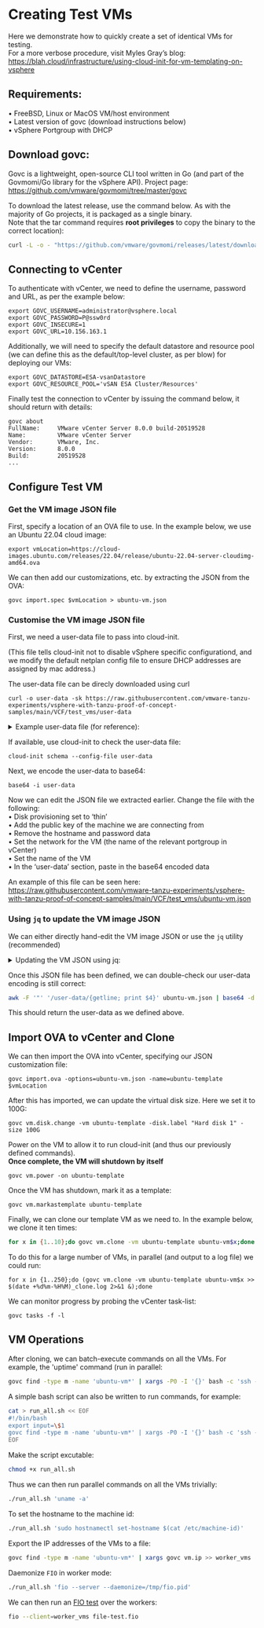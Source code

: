 # Creating Test VMs
Here we demonstrate how to quickly create a set of identical VMs for testing.<br>
For a more verbose procedure, visit Myles Gray’s blog: 
https://blah.cloud/infrastructure/using-cloud-init-for-vm-templating-on-vsphere

## Requirements:
•	FreeBSD, Linux or MacOS VM/host environment<br>
•	Latest version of govc (download instructions below) <br>
•	vSphere Portgroup with DHCP

## Download govc:
Govc is a lightweight, open-source CLI tool written in Go (and part of the Govmomi/Go library for the vSphere API). Project page: https://github.com/vmware/govmomi/tree/master/govc<br>

To download the latest release, use the command below. As with the majority of Go projects, it is packaged as a single binary.<br>
Note that the tar command requires **root privileges** to copy the binary to the correct location):

```bash 
curl -L -o - "https://github.com/vmware/govmomi/releases/latest/download/govc_$(uname -s)_$(uname -m).tar.gz" | tar -C /usr/local/bin -xvzf - govc
```

## Connecting to vCenter
To authenticate with vCenter, we need to define the username, password and URL, as per the example below:
``` 
export GOVC_USERNAME=administrator@vsphere.local 
export GOVC_PASSWORD=P@ssw0rd
export GOVC_INSECURE=1
export GOVC_URL=10.156.163.1 
```

Additionally, we will need to specify the default datastore and resource pool (we can define this as the default/top-level cluster, as per blow) for deploying our VMs:
```
export GOVC_DATASTORE=ESA-vsanDatastore
export GOVC_RESOURCE_POOL='vSAN ESA Cluster/Resources'
```

Finally test the connection to vCenter by issuing the command below, it should return with details:
```
govc about
FullName:     VMware vCenter Server 8.0.0 build-20519528
Name:         VMware vCenter Server
Vendor:       VMware, Inc.
Version:      8.0.0
Build:        20519528
...
```


## Configure Test VM

### Get the VM image JSON file
First, specify a location of an OVA file to use. In the example below, we use an Ubuntu 22.04 cloud image:

```
export vmLocation=https://cloud-images.ubuntu.com/releases/22.04/release/ubuntu-22.04-server-cloudimg-amd64.ova
```


We can then add our customizations, etc. by extracting the JSON from the OVA:

```
govc import.spec $vmLocation > ubuntu-vm.json
```

### Customise the VM image JSON file

First, we need a user-data file to pass into cloud-init.

(This file tells cloud-init not to disable vSphere specific configurationd, and we modify the default netplan config file to ensure DHCP addresses are assigned by mac address.)

The user-data file can be direcly downloaded using curl
```
curl -o user-data -sk https://raw.githubusercontent.com/vmware-tanzu-experiments/vsphere-with-tanzu-proof-of-concept-samples/main/VCF/test_vms/user-data
```

<details>
  <summary> 
  Example user-data file (for reference): 
  </summary>
  
  ```
  #cloud-config
runcmd:
  - 'echo "disable_vmware_customization: false" >> /etc/cloud/cloud.cfg'
  - echo -n > /etc/machine-id
  - |
    sed -i '' -e 's/match.*/dhcp-identifier: mac/g' -e '/mac/q' /etc/netplan/50-cloud-init.yaml
final_message: "The system is prepped, after $UPTIME seconds"
power_state:
  timeout: 30
  mode: poweroff
  ```

  </details>

If available, use cloud-init to check the user-data file:

```
cloud-init schema --config-file user-data
```


Next, we encode the user-data to base64:
```
base64 -i user-data
```

Now we can edit the JSON file we extracted earlier. Change the file with the following:<br>
•	Disk provisioning set to ‘thin’<br>
•	Add the public key of the machine we are connecting from<br>
•	Remove the hostname and password data<br>
•	Set the network for the VM (the name of the relevant portgroup in vCenter)<br>
•	Set the name of the VM<br>
•	In the ‘user-data’ section, paste in the  base64 encoded data<br>

An example of this file can be seen here:
https://raw.githubusercontent.com/vmware-tanzu-experiments/vsphere-with-tanzu-proof-of-concept-samples/main/VCF/test_vms/ubuntu-vm.json

### Using `jq` to update the VM image JSON
We can either directly hand-edit the VM image JSON or use the `jq` utility (recommended)
<details>
  <summary> 
  Updating the VM JSON using jq: 
  </summary>
  
For example, we can update the `user-data`:

```bash
jq --arg udata "$(base64 -i user-data)" '(.PropertyMapping[] | select(.Key=="user-data")).Value |= $udata' ubuntu-vm.json > ubuntu-vm-updated.json
```

We can add the public key, stored locally:
  
```
jq --arg pubkey "$(cat ~/.ssh/id_rsa.pub)" '(.PropertyMapping[] | select(.Key=="public-keys")).Value |= $pubkey' ubuntu-vm-updated.json > ubuntu-vm-updated-1.json
```
  
Or we could add a public key stored in a user's github profile: <br>
***N.B.: REPLACE WITH DESIRED `USER`!***

```bash
jq --arg pubkey "$(curl -sk https://api.github.com/users/darkmesh-b/keys | jq -r '.[].key')" '(.PropertyMapping[] | select(.Key=="public-keys")).Value |= $pubkey' ubuntu-vm-updated.json > ubuntu-vm-updated-1.json
```
Add the virtual network that the VM will use <br>
***Replace 'DSwitch-DHCP' with the relevant portgroup in your environment***

```bash
jq --arg network "DSwitch-DHCP" '(.NetworkMapping[] | select(.Name=="VM Network")).Network |= $network' ubuntu-vm-updated-1.json > ubuntu-vm-updated-2.json
```
  
Finally, consolidate these changes by overwriting the original json:  

```bash
mv ubuntu-vm-updated-2.json ubuntu-vm.json
```

</details>


Once this JSON file has been defined, we can double-check our user-data encoding is still correct:

```bash
awk -F '"' '/user-data/{getline; print $4}' ubuntu-vm.json | base64 -d''
```


This should return the user-data as we defined above.


## Import OVA to vCenter and Clone
We can then import the OVA into vCenter, specifying our JSON customization file:

```
govc import.ova -options=ubuntu-vm.json -name=ubuntu-template $vmLocation
```


After this has imported, we can update the virtual disk size. Here we set it to 100G:

```
govc vm.disk.change -vm ubuntu-template -disk.label "Hard disk 1" -size 100G
```


Power on the VM to allow it to run cloud-init (and thus our previously defined commands). <br>
**Once complete, the VM will shutdown by itself**

```
govc vm.power -on ubuntu-template
```


Once the VM has shutdown, mark it as a template:

```
govc vm.markastemplate ubuntu-template
```


Finally, we can clone our template VM as we need to. In the example below, we clone it ten times:

```bash
for x in {1..10};do govc vm.clone -vm ubuntu-template ubuntu-vm$x;done
```

To do this for a large number of VMs, in parallel (and output to a log file) we could run:

```
for x in {1..250};do (govc vm.clone -vm ubuntu-template ubuntu-vm$x >> $(date +%d%m-%H%M)_clone.log 2>&1 &);done
```

We can monitor progress by probing the vCenter task-list:

```
govc tasks -f -l
```

## VM Operations

After cloning, we can batch-execute commands on all the VMs. For example, the 'uptime' command (run in parallel:

```bash
govc find -type m -name 'ubuntu-vm*' | xargs -P0 -I '{}' bash -c 'ssh -o "StrictHostKeyChecking=no" ubuntu@$(govc vm.ip {}) uptime -p'
```

A simple bash script can also be written to run commands, for example:

```bash
cat > run_all.sh << EOF
#!/bin/bash
export input=\$1
govc find -type m -name 'ubuntu-vm*' | xargs -P0 -I '{}' bash -c 'ssh -o "StrictHostKeyChecking=no" ubuntu@\$(govc vm.ip {}) "\$input"'
EOF
```

Make the script excutable:

```bash
chmod +x run_all.sh
```

Thus we can then run parallel commands on all the VMs trivially:

```bash
./run_all.sh 'uname -a'
```

To set the hostname to the machine id:

```bash
./run_all.sh 'sudo hostnamectl set-hostname $(cat /etc/machine-id)'
```

Export the IP addresses of the VMs to a file:

```bash
govc find -type m -name 'ubuntu-vm*' | xargs govc vm.ip >> worker_vms
```

Daemonize `FIO` in worker mode:

```bash
./run_all.sh 'fio --server --daemonize=/tmp/fio.pid'
```

We can then run an [FIO test](https://github.com/vmware-tanzu-experiments/vsphere-with-tanzu-proof-of-concept-samples/blob/main/VCF/fio_profiles/file-test.fio) over the workers:

```bash
fio --client=worker_vms file-test.fio
```
